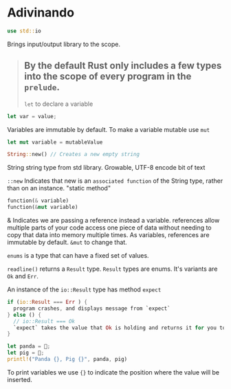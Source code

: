 # Adivinando

```rust
use std::io
```

Brings input/output library to the scope.

> ## By the default Rust only includes a few types into the scope of every program in the `prelude`.
>
> `let` to declare a variable

```rust
let var = value;
```

Variables are immutable by default. To make a variable mutable use `mut`

```rust
let mut variable = mutableValue
```

```rust
String::new() // Creates a new empty string
```

String string type from std library. Growable, UTF-8 encode bit of text

`::new` Indicates that new is an `associated function` of the String type, rather than on an instance. "static method"

```rust
function(& variable)
function(&mut variable)
```

& Indicates we are passing a reference instead a variable. references allow multiple parts of your code access one piece of data without needing to copy that data into memory multiple times. As variables, references are immutable by default. `&mut` to change that.

`enums` is a type that can have a fixed set of values.

`readline()` returns a `Result` type. `Result` types are enums. It's variants are `Ok` and `Err`.

An instance of the `io::Result` type has method `expect`

```rust
if (io::Result === Err ) {
  program crashes, and displays message from `expect`
} else () {
  // io::Result === Ok
  `expect` takes the value that Ok is holding and returns it for you to use.
}
```

```rust
let panda = 🐼;
let pig = 🐷;
printl!("Panda {}, Pig {}", panda, pig)
```

To print variables we use `{}` to indicate the position where the value will be inserted.